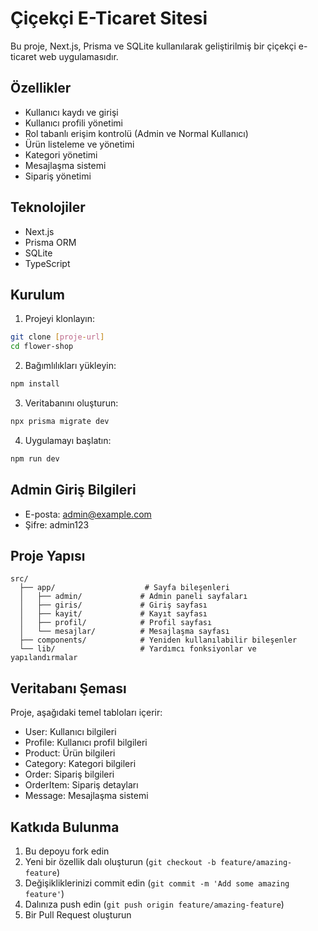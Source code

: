 # Çiçekçi E-Ticaret Sitesi

Bu proje, Next.js, Prisma ve SQLite kullanılarak geliştirilmiş bir çiçekçi e-ticaret web uygulamasıdır.

## Özellikler

- Kullanıcı kaydı ve girişi
- Kullanıcı profili yönetimi
- Rol tabanlı erişim kontrolü (Admin ve Normal Kullanıcı)
- Ürün listeleme ve yönetimi
- Kategori yönetimi
- Mesajlaşma sistemi
- Sipariş yönetimi

## Teknolojiler

- Next.js
- Prisma ORM
- SQLite
- TypeScript

## Kurulum

1. Projeyi klonlayın:
```bash
git clone [proje-url]
cd flower-shop
```

2. Bağımlılıkları yükleyin:
```bash
npm install
```

3. Veritabanını oluşturun:
```bash
npx prisma migrate dev
```

4. Uygulamayı başlatın:
```bash
npm run dev
```

## Admin Giriş Bilgileri

- E-posta: admin@example.com
- Şifre: admin123

## Proje Yapısı

```
src/
  ├── app/                    # Sayfa bileşenleri
  │   ├── admin/             # Admin paneli sayfaları
  │   ├── giris/             # Giriş sayfası
  │   ├── kayit/             # Kayıt sayfası
  │   ├── profil/            # Profil sayfası
  │   └── mesajlar/          # Mesajlaşma sayfası
  ├── components/            # Yeniden kullanılabilir bileşenler
  └── lib/                   # Yardımcı fonksiyonlar ve yapılandırmalar
```

## Veritabanı Şeması

Proje, aşağıdaki temel tabloları içerir:

- User: Kullanıcı bilgileri
- Profile: Kullanıcı profil bilgileri
- Product: Ürün bilgileri
- Category: Kategori bilgileri
- Order: Sipariş bilgileri
- OrderItem: Sipariş detayları
- Message: Mesajlaşma sistemi

## Katkıda Bulunma

1. Bu depoyu fork edin
2. Yeni bir özellik dalı oluşturun (`git checkout -b feature/amazing-feature`)
3. Değişikliklerinizi commit edin (`git commit -m 'Add some amazing feature'`)
4. Dalınıza push edin (`git push origin feature/amazing-feature`)
5. Bir Pull Request oluşturun 